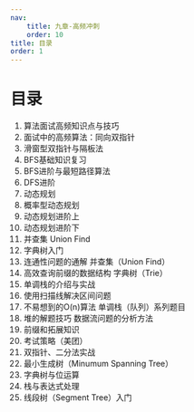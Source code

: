 ```yaml
---
nav:
    title: 九章-高频冲刺
    order: 10
title: 目录
order: 1
---
```


# 目录

1. 算法面试高频知识点与技巧
2. 面试中的高频算法：同向双指针
3. 滑窗型双指针与隔板法
4. BFS基础知识复习
5. BFS进阶与最短路径算法
6. DFS进阶
7. 动态规划
8. 概率型动态规划
9. 动态规划进阶上
10. 动态规划进阶下
11. 并查集 Union Find
12. 字典树入门
13. 连通性问题的通解 并查集（Union Find）
14. 高效查询前缀的数据结构 字典树（Trie）
15. 单调栈的介绍与实战
16. 使用扫描线解决区间问题
17. 不易想到的O(n)算法 单调栈（队列）系列题目
18. 堆的解题技巧 数据流问题的分析方法
19. 前缀和拓展知识
20. 考试策略（美团）
21. 双指针、二分法实战
22. 最小生成树（Minumum Spanning Tree）
23. 字典树与位运算
24. 栈与表达式处理
25. 线段树（Segment Tree）入门

